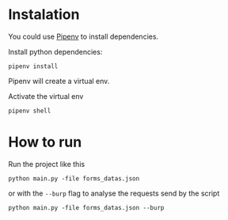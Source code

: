 # Instalation

You could use [Pipenv](https://pipenv.pypa.io/en/latest/install/) to install dependencies.

Install python dependencies:

```
pipenv install
```

Pipenv will create a virtual env.

Activate the virtual env

```
pipenv shell
```

# How to run

Run the project like this

```
python main.py -file forms_datas.json
```

or with the `--burp` flag to analyse the requests send by the script

```
python main.py -file forms_datas.json --burp
```

